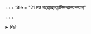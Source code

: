 +++
title = "21 तत्र तद्दद्याद्यत्पूर्वस्मिन्दास्यन्स्यात्"

+++

<details><summary>थिते</summary>

तत्र तद्दद्याद्यत्पूर्वस्मिन्दास्यन्स्यात् २१
</details>
